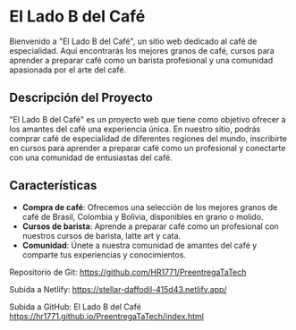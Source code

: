 # El Lado B del Café

Bienvenido a "El Lado B del Café", un sitio web dedicado al café de especialidad. Aquí encontrarás los mejores granos de café, cursos para aprender a preparar café como un barista profesional y una comunidad apasionada por el arte del café.

## Descripción del Proyecto

"El Lado B del Café" es un proyecto web que tiene como objetivo ofrecer a los amantes del café una experiencia única. En nuestro sitio, podrás comprar café de especialidad de diferentes regiones del mundo, inscribirte en cursos para aprender a preparar café como un profesional y conectarte con una comunidad de entusiastas del café.

## Características

- **Compra de café**: Ofrecemos una selección de los mejores granos de café de Brasil, Colombia y Bolivia, disponibles en grano o molido.
- **Cursos de barista**: Aprende a preparar café como un profesional con nuestros cursos de barista, latte art y cata.
- **Comunidad**: Únete a nuestra comunidad de amantes del café y comparte tus experiencias y conocimientos.



Repositorio de Git:
https://github.com/HR1771/PreentregaTaTech

Subida a Netlify:
https://stellar-daffodil-415d43.netlify.app/

Subida a GitHub:
El Lado B del Café
https://hr1771.github.io/PreentregaTaTech/index.html

